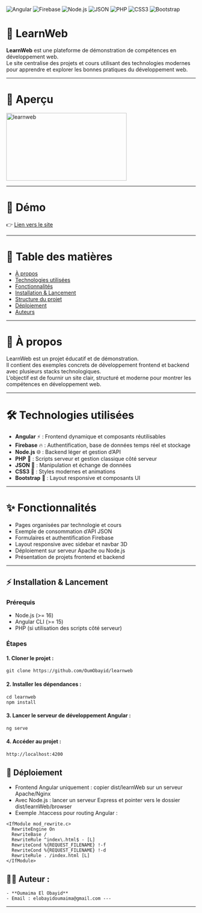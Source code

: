 ![Angular](https://img.shields.io/badge/Angular-DD0031?style=for-the-badge&logo=angular&logoColor=white)
![Firebase](https://img.shields.io/badge/Firebase-FFCA28?style=for-the-badge&logo=firebase&logoColor=black)
![Node.js](https://img.shields.io/badge/Node.js-339933?style=for-the-badge&logo=node.js&logoColor=white)
![JSON](https://img.shields.io/badge/JSON-000000?style=for-the-badge&logo=json&logoColor=white)
![PHP](https://img.shields.io/badge/PHP-777BB4?style=for-the-badge&logo=php&logoColor=white)
![CSS3](https://img.shields.io/badge/CSS3-1572B6?style=for-the-badge&logo=css3&logoColor=white)
![Bootstrap](https://img.shields.io/badge/Bootstrap-563D7C?style=for-the-badge&logo=bootstrap&logoColor=white)


# 🚀 LearnWeb

**LearnWeb** est une plateforme de démonstration de compétences en développement web.  
Le site centralise des projets et cours utilisant des technologies modernes pour apprendre et explorer les bonnes pratiques du développement web.

---

# 📸 Aperçu

<img width="320" height="180" alt="learnweb" src="https://github.com/user-attachments/assets/c2c8bc5d-e406-4af0-9243-62df52d3614f" />

---

# 🚀 Démo

👉 [Lien vers le site](https://learnweb.oumportfolio.com/)

---

# 📝 Table des matières

- [À propos](#-à-propos)
- [Technologies utilisées](#-technologies-utilisées)
- [Fonctionnalités](#-fonctionnalités)
- [Installation & Lancement](#-installation--lancement)
- [Structure du projet](#-structure-du-projet)
- [Déploiement](#-déploiement)
- [Auteurs](#-auteurs)

---

# 📖 À propos

LearnWeb est un projet éducatif et de démonstration.  
Il contient des exemples concrets de développement frontend et backend avec plusieurs stacks technologiques.  
L’objectif est de fournir un site clair, structuré et moderne pour montrer les compétences en développement web.

---

# 🛠️ Technologies utilisées

- **Angular** ⚡ : Frontend dynamique et composants réutilisables  
- **Firebase** 🔥 : Authentification, base de données temps réel et stockage  
- **Node.js** 🌐 : Backend léger et gestion d’API  
- **PHP** 🐘 : Scripts serveur et gestion classique côté serveur  
- **JSON** 📄 : Manipulation et échange de données  
- **CSS3** 🎨 : Styles modernes et animations  
- **Bootstrap** 💠 : Layout responsive et composants UI
  
---

# ✨ Fonctionnalités

- Pages organisées par technologie et cours  
- Exemple de consommation d’API JSON  
- Formulaires et authentification Firebase  
- Layout responsive avec sidebar et navbar 3D  
- Déploiement sur serveur Apache ou Node.js  
- Présentation de projets frontend et backend
  
---

## ⚡ Installation & Lancement

### Prérequis

- Node.js (>= 16)  
- Angular CLI (>= 15)  
- PHP (si utilisation des scripts côté serveur)  

### Étapes

#### 1. Cloner le projet :  

```
git clone https://github.com/OumObayid/learnweb
```

#### 2. Installer les dépendances :

```
cd learnweb
npm install
```

#### 3. Lancer le serveur de développement Angular :

```
ng serve
```

#### 4. Accéder au projet :

```
http://localhost:4200
```

## 🚀 Déploiement

- Frontend Angular uniquement : copier dist/learnWeb sur un serveur Apache/Nginx
- Avec Node.js : lancer un serveur Express et pointer vers le dossier dist/learnWeb/browser
- Exemple .htaccess pour routing Angular :
  
```
<IfModule mod_rewrite.c>
  RewriteEngine On
  RewriteBase /
  RewriteRule ^index\.html$ - [L]
  RewriteCond %{REQUEST_FILENAME} !-f
  RewriteCond %{REQUEST_FILENAME} !-d
  RewriteRule . /index.html [L]
</IfModule>
```

## 👨‍💻 Auteur :
    - **Oumaima El Obayid** 
    - Email : elobayidoumaima@gmail.com --- 

---
